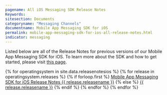 ```yaml
---
pagename: All iOS Messaging SDK Release Notes
Keywords:
sitesection: Documents
categoryname: "Messaging Channels"
documentname: Mobile App Messaging SDK for iOS
permalink: mobile-app-messaging-sdk-for-ios-all-release-notes.html
indicator: messaging
---
```


Listed below are all of the Release Notes for previous versions of our Mobile App Messaging SDK for iOS. To learn more about the SDK and how to get started, please visit [this page](/mobile-app-messaging-sdk-for-ios-quick-start.html).

{% for operatingsystem in site.data.releasenotesios %}
{% for release in operatingsystem.releases %}
{% if forloop.first %}
<a href="mobile-app-messaging-sdk-for-ios-latest-release-notes.html">Mobile App Messaging SDK for iOS Release Notes {{ release.releasename }}</a>
{% else %}
<a href="/{{ release.releasename | slugify }}.html">{{ release.releasename }}</a>
{% endif %}
{% endfor %}
{% endfor %}
